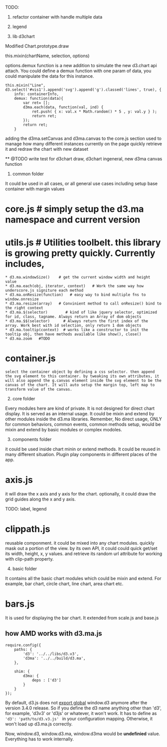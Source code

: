 TODO:
1. refactor container with handle multiple data
2. legend

1. lib   d3chart

Modified Chart.prototype.draw

this.mixin(chartName, selection, options)

options.demux function is a new addition to simulate the new d3.chart api attach.
You could define a demux function with one param of data, you could manipulate the data
for this instance.

	this.mixin("Line", d3.select('#vis1').append('svg').append('g').classed('lines', true), {
		info: containerInfo,
		demux: function(data){
			var ret= [];
			d3ma.each(data, function(val, ind) {
				ret.push( { x: val.x * Math.random() * 5 , y: val.y } );
				return ret;
			});
			return ret;
		}


adding the d3ma.setCanvas and d3ma.canvas to the core.js section
used to manage how many different instances currently on the page
quickly retrieve it and redraw the chart with new dataset

** @TODO write test for  d3chart draw, d3chart ingeneral, new d3ma canvas function


1.  common folder

It could be used in all cases, or all general use cases including setup base container with margin values

# core.js   # simply setup the d3.ma namespace and current version

# utils.js   # Utilities toolbelt. this library is growing pretty quickly. Currently includes,

	* d3.ma.windowSize()    # get the current window width and height value
	* d3.ma.each(obj, iterator, context)   # Work the same way how underscore.js signiture each method
	* d3.ma.onResize(function)   # easy way to bind multiple fns to window.onresize
	* d3.ma.resize(array)   # Convinient method to call onResize() bind to the right context
	* d3.ma.$(selector)        # kind of like jquery selector, optimized for id, class, tagname. Always return an Array of dom objects
	* d3.ma.$$(selector)      # Always return the first index of the array. Work best with id selection, only return 1 dom objects
	* d3.ma.tooltip(context)  # works like a constructor to init the tooltip obj, then have methods available like show(), close()
	* d3.ma.zoom   #TODO

# container.js
	select the container object by defining a css selector. then append the svg element to this container. by tweaking its own attributes, it will also append the g.canvas element inside the svg element to be the canvas of the chart. It will auto setup the margin top, left map to transform value of the canvas.

2. core folder

Every modules here are kind of private. It is not designed for direct chart display. It is served as an internal usage. It could be mixin and extend by other modules inside the d3.ma libraries. Remember, No direct usage, ONLY for common behaviors, common events, common methods setup, would be mixin and extend by basic modules or complex modoles.

3. components folder

it could be used inside chart minin or extend methods. It could be reused in many different situation. Plugin play components in different places of the app.

# axis.js

it will draw the x axis and y axis for the chart. optionally, it could draw the grid guides along the x and y axis.

TODO: label, legend

# clippath.js

reusable componment. it could be mixed into any chart modules. quickly mask out a portion of the view. by its own API, it could could quick get/set its width, height, x, y values. and retrieve its random url attribute for working with clip-path property.


4. basic folder

It contains all the basic chart modules which could be mixin and extend. For example, bar chart, circle chart, line chart, area chart etc.

# bars.js

It is used for displaying the bar chart. It extended from scale.js and base.js


## how AMD works with d3.ma.js

	require.config({
		paths: {
			'd3': '../../libs/d3.v3',
			'd3ma': '../../build/d3.ma',
		},

		shim: {
			d3ma: {
				deps : ['d3']
			}
		}
	});

By default, d3.js does not [export global](https://github.com/mbostock/d3/issues/1693) window.d3 anymore after the version 3.4.0 release. So if you define the d3 name anything other than 'd3', for example, 'd3v3' or 'd3js' or whatever, it won't work. It has to define as `'d3': 'path/to/d3.v3.js' ` in your configuration mapping. Otherwise, it won't load up d3.ma.js correctly.

Now, window.d3, window.d3.ma, window.d3ma would be **undefinied** value. Everything has to work internally.